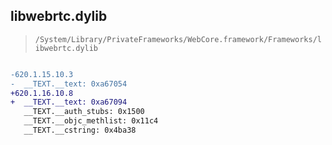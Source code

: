 ## libwebrtc.dylib

> `/System/Library/PrivateFrameworks/WebCore.framework/Frameworks/libwebrtc.dylib`

```diff

-620.1.15.10.3
-  __TEXT.__text: 0xa67054
+620.1.16.10.8
+  __TEXT.__text: 0xa67094
   __TEXT.__auth_stubs: 0x1500
   __TEXT.__objc_methlist: 0x11c4
   __TEXT.__cstring: 0x4ba38

```
